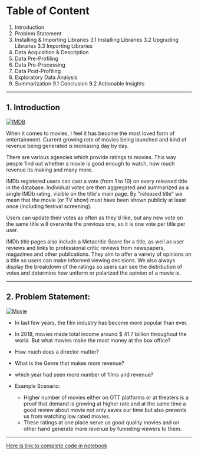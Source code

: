 # **Table of Content**
1. Introduction
2. Problem Statement
3. Installing & Importing Libraries
3.1 Installing Libraries
3.2 Upgrading Libraries
3.3 Importing Libraries
7. Data Acquisition & Description
8. Data Pre-Profiling
9. Data Pre-Processing
10. Data Post-Profiling
11. Exploratory Data Analysis
12. Summarization
 9.1 Conclusion
9.2 Actionable Insights
---
## 1. Introduction
[![IMDB](https://i0.wp.com/zipporahcardozo.com/wp-content/uploads/2021/07/MV5BODc4MTA3NjkzNl5BMl5BcG5nXkFtZTgwMDg0MzQ2OTE@._V1_.png?resize=300%2C300 "IMDB")](https://i0.wp.com/zipporahcardozo.com/wp-content/uploads/2021/07/MV5BODc4MTA3NjkzNl5BMl5BcG5nXkFtZTgwMDg0MzQ2OTE@._V1_.png?resize=300%2C300 "IMDB")

When it comes to movies, I feel it has become the most loved form of entertainment. Current growing rate of movies being launched and kind of revenue being generated is increasing day by day.

There are various agencies which provide ratings to movies. This way people find out whether a movie is good enough to watch, how much revenue its making and many more.

IMDb registered users can cast a vote (from 1 to 10) on every released title in the database. Individual votes are then aggregated and summarized as a single IMDb rating, visible on the title's main page. By "released title" we mean that the movie (or TV show) must have been shown publicly at least once (including festival screening).

Users can update their votes as often as they'd like, but any new vote on the same title will overwrite the previous one, so it is one vote per title per user.

IMDb title pages also include a Metacritic Score for a title, as well as user reviews and links to professional critic reviews from newspapers, magazines and other publications. They aim to offer a variety of opinions on a title so users can make informed viewing decisions. We also always display the breakdown of the ratings so users can see the distribution of votes and determine how uniform or polarized the opinion of a movie is.

---
## 2. Problem Statement:
[![Movie](https://webstockreview.net/images/cinema-clipart-cartoon-19.png "Movie")](https://webstockreview.net/images/cinema-clipart-cartoon-19.png "Movie")
- In last few years, the film industry has become more popular than ever.

- In 2018, movies made total income around $ 41.7 billion throughout the world. But what movies make the most money at the box office?

- How much does a director matter?

- What is the Genre that makes more revenue?

- which year had seen more number of films and revenue?

- Example Scenario:

	- Higher number of movies either on OTT platforms or at theaters is a proof that demand is growing at higher rate and at the same time a good review about movie not only saves our time but also prevents us from watching low rated movies.
	- These ratings at one place serve us good quality movies and on other hand generate more revenue by funneling viewers to them.

---
[Here is link to complete code in notebook](#)
